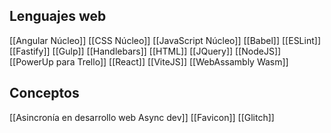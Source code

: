 ## Lenguajes web
[[Angular Núcleo]]
[[CSS Núcleo]]
[[JavaScript Núcleo]]
[[Babel]]
[[ESLint]]
[[Fastify]]
[[Gulp]]
[[Handlebars]]
[[HTML]]
[[JQuery]]
[[NodeJS]]
[[PowerUp para Trello]]
[[React]]
[[ViteJS]]
[[WebAssambly Wasm]]


## Conceptos
[[Asincronía en desarrollo web Async dev]]
[[Favicon]]
[[Glitch]]












